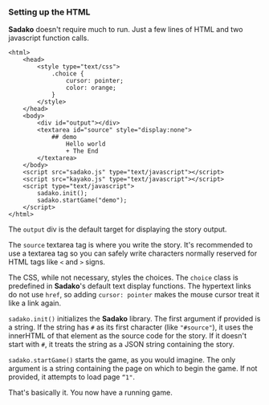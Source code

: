 ### Setting up the HTML

**Sadako** doesn't require much to run. Just a few lines of HTML and two javascript function calls.

```
<html>
    <head>
        <style type="text/css">
            .choice { 
                cursor: pointer;
                color: orange;
            }
        </style>
    </head>
    <body>
        <div id="output"></div>
        <textarea id="source" style="display:none">
            ## demo
                Hello world
                + The End
        </textarea>
    </body>
    <script src="sadako.js" type="text/javascript"></script>
    <script src="kayako.js" type="text/javascript"></script>
	<script type="text/javascript">
        sadako.init();
        sadako.startGame("demo");
    </script>
</html>
```

The `output` div is the default target for displaying the story output. 

The `source` textarea tag is where you write the story. It's recommended to use a textarea tag so you can safely write characters normally reserved for HTML tags like `<` and `>` signs.

The CSS, while not necessary, styles the choices. The `choice` class is predefined in **Sadako**'s default text display functions. The hypertext links do not use `href`, so adding `cursor: pointer` makes the mouse cursor treat it like a link again.

`sadako.init()` initializes the **Sadako** library. The first argument if provided is a string. If the string has `#` as its first character (like `"#source"`), it uses the innerHTML of that element as the source code for the story. If it doesn't start with `#`, it treats the string as a JSON string containing the story.

`sadako.startGame()` starts the game, as you would imagine. The only argument is a string containing the page on which to begin the game. If not provided, it attempts to load page `“1"`.

That's basically it. You now have a running game.
